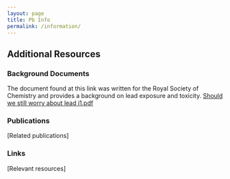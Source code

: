 ```yaml
---
layout: page
title: Pb Info 
permalink: /information/
---
```

## Additional Resources

### Background Documents
The document found at this link was written for the Royal Society of Chemistry and provides a background on lead exposure and toxicity. 
[Should we still worry about lead i1.pdf]([https://github.com/user-attachments/files/19053304/Should.we.still.worry.about.lead.i1.pdf](https://leappalliance.org.uk/wp-content/uploads/2025/03/Should-we-still-worry-about-lead-i1.pdf))

### Publications
[Related publications]

### Links
[Relevant resources]
